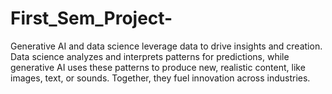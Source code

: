 # First_Sem_Project-
Generative AI and data science leverage data to drive insights and creation. Data science analyzes and interprets patterns for predictions, while generative AI uses these patterns to produce new, realistic content, like images, text, or sounds. Together, they fuel innovation across industries.
